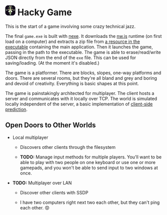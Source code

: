 
# ![](game/images/icon-32.png) Hacky Game

This is the start of a game involving some crazy technical jazz.

The final `game.exe` is built with [nexe][].
It downloads the [nw.js][] runtime (on first load on a computer) and extracts a zip file from [a resource in the executable][nexeres] containing the main application.
Then it launches the game, passing in the path to the executable.
The game is able to erase/read/write JSON directly from the end of the `exe` file.
This can be used for saving/loading.
(At the moment it's disabled.)

The game is a platformer.
There are blocks, slopes, one-way platforms and doors.
There are several rooms, but they're all bland and grey and boring and devoid of creativity.
Everything is basic shapes at this point.

The game is painstakingly architected for multiplayer.
The client hosts a server and communicates with it locally over TCP.
The world is simulated locally independent of the server,
a basic implementation of [client-side prediction][].


## Open Doors to Other Worlds

* Local multiplayer

	* Discovers other clients through the filesystem

	* **TODO:**
	  Manage input methods for multiple players.
	  You'll want to be able to play with two people on one keyboard
	  or use one or more gamepads,
	  and you won't be able to send input to two windows at once.


* **TODO:**
  Multiplayer over LAN

	* Discover other clients with SSDP

	* I have two computers right next two each other, but they can't ping each other. :worried:


[nexe]: https://github.com/jaredallard/nexe
[nexeres]: https://github.com/jaredallard/nexe/pull/93
[nw.js]: https://github.com/nwjs/nw.js/
[client-side prediction]: https://en.wikipedia.org/wiki/Client-side_prediction
